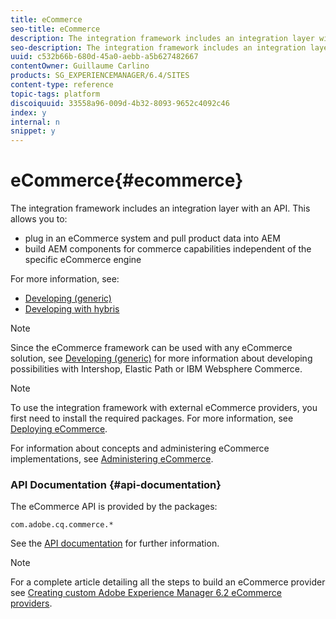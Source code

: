 ```yaml
---
title: eCommerce
seo-title: eCommerce
description: The integration framework includes an integration layer with an API
seo-description: The integration framework includes an integration layer with an API
uuid: c532b66b-680d-45a0-aebb-a5b627482667
contentOwner: Guillaume Carlino
products: SG_EXPERIENCEMANAGER/6.4/SITES
content-type: reference
topic-tags: platform
discoiquuid: 33558a96-009d-4b32-8093-9652c4092c46
index: y
internal: n
snippet: y
---
```


# eCommerce{#ecommerce}

The integration framework includes an integration layer with an API. This allows you to:

* plug in an eCommerce system and pull product data into AEM
* build AEM components for commerce capabilities independent of the specific eCommerce engine

For more information, see:

* [Developing (generic)](../../../sites/developing/using/generic.md)
* [Developing with hybris](../../../sites/developing/using/hybris.md)

>[!NOTE]
>
>Since the eCommerce framework can be used with any eCommerce solution, see [Developing (generic)](../../../sites/developing/using/generic.md) for more information about developing possibilities with Intershop, Elastic Path or IBM Websphere Commerce.

>[!NOTE]
>
>To use the integration framework with external eCommerce providers, you first need to install the required packages. For more information, see [Deploying eCommerce](../../../sites/deploying/using/ecommerce.md).
>
>For information about concepts and administering eCommerce implementations, see [Administering eCommerce](../../../sites/administering/using/ecommerce.md).

### API Documentation {#api-documentation}

The eCommerce API is provided by the packages:

`com.adobe.cq.commerce.*`

See the [API documentation](/sites/developing/using/reference-materials/javadoc/index) for further information.

>[!NOTE]
>
>For a complete article detailing all the steps to build an eCommerce provider see [Creating custom Adobe Experience Manager 6.2 eCommerce providers](https://helpx.adobe.com/experience-manager/using/ecommerce62.html).

